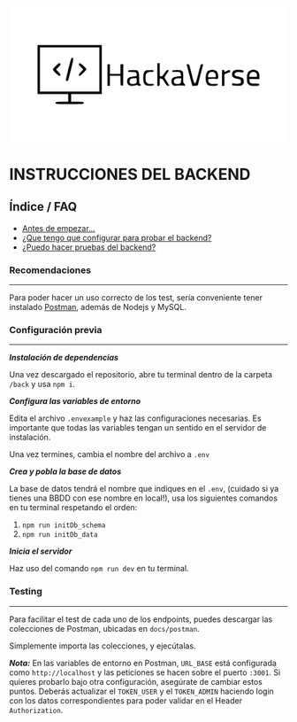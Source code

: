 ![Logo hackathones](../front/public/logo_hackaverse.svg)

# INSTRUCCIONES DEL BACKEND

## Índice / FAQ

-   [Antes de empezar...](#recomendaciones)
-   [¿Que tengo que configurar para probar el backend?](#configuración-previa)
-   [¿Puedo hacer pruebas del backend?](#testing)

### Recomendaciones

---

Para poder hacer un uso correcto de los test, sería conveniente tener instalado [Postman](https://www.postman.com/), además de Nodejs y MySQL.

### Configuración previa

---

**_Instalación de dependencias_**

Una vez descargado el repositorio, abre tu terminal dentro de la carpeta `/back` y usa `npm i`.

**_Configura las variables de entorno_**

Edita el archivo `.envexample` y haz las configuraciones necesarias. Es importante que todas las variables tengan un sentido en el servidor de instalación.

Una vez termines, cambia el nombre del archivo a `.env`

**_Crea y pobla la base de datos_**

La base de datos tendrá el nombre que indiques en el `.env`, (cuidado si ya tienes una BBDD con ese nombre en local!), usa los siguientes comandos en tu terminal respetando el orden:

1. `npm run initDb_schema`
2. `npm run initDb_data`

**_Inicia el servidor_**

Haz uso del comando `npm run dev` en tu terminal.

### Testing

---

Para facilitar el test de cada uno de los endpoints, puedes descargar las colecciones de Postman, ubicadas en `docs/postman`.

Simplemente importa las colecciones, y ejecútalas.

**_Nota:_** En las variables de entorno en Postman, `URL_BASE` está configurada como `http://localhost` y las peticiones se hacen sobre el puerto `:3001`. Si quieres probarlo bajo otra configuración, asegúrate de cambiar estos puntos. Deberás actualizar el `TOKEN_USER` y el `TOKEN_ADMIN` haciendo login con los datos correspondientes para poder validar en el Header `Authorization`.
